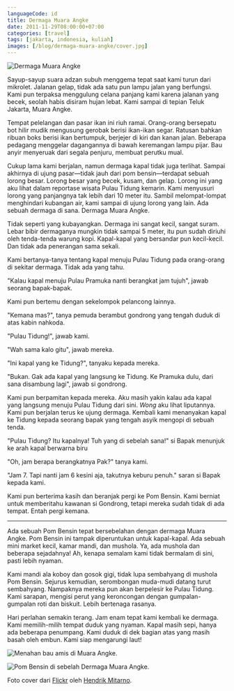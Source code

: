 ```yaml
---
languageCode: id
title: Dermaga Muara Angke
date: 2011-11-29T08:00:00+07:00
categories: [travel]
tags: [jakarta, indonesia, kuliah]
images: [/blog/dermaga-muara-angke/cover.jpg]
---
```

![Dermaga Muara Angke](cover.jpg)

Sayup-sayup suara adzan subuh menggema tepat saat kami turun dari mikrolet. Jalanan gelap, tidak ada satu pun lampu jalan yang berfungsi. Kami pun terpaksa menggulung celana panjang kami karena jalanan yang becek, seolah habis disiram hujan lebat. Kami sampai di tepian Teluk Jakarta, Muara Angke.

Tempat pelelangan dan pasar ikan ini riuh ramai. Orang-orang bersepatu bot hilir mudik mengusung gerobak berisi ikan-ikan segar. Ratusan bahkan ribuan boks berisi ikan bertumpuk, berjejer di kiri dan kanan jalan. Beberapa pedagang menggelar dagangannya di bawah keremangan lampu pijar. Bau anyir menyeruak dari segala penjuru, membuat perutku mual.

Cukup lama kami berjalan, namun dermaga kapal tidak juga terlihat. Sampai akhirnya di ujung pasar—tidak jauh dari pom bensin—terdapat sebuah lorong besar. Lorong besar yang becek, kusam, dan gelap. Lorong ini yang aku lihat dalam reportase wisata Pulau Tidung kemarin. Kami menyusuri lorong yang panjangnya tak lebih dari 10 meter itu. Sambil melompat-lompat menghindari kubangan air, kami sampai di ujung lorong yang lain. Ada sebuah dermaga di sana. Dermaga Muara Angke.

Tidak seperti yang kubayangkan. Dermaga ini sangat kecil, sangat suram. Lebar bibir dermaganya mungkin tidak sampai 5 meter, itu pun sudah diriuhi oleh tenda-tenda warung kopi. Kapal-kapal yang bersandar pun kecil-kecil. Dan tidak ada penerangan sama sekali.

Kami bertanya-tanya tentang kapal menuju Pulau Tidung pada orang-orang di sekitar dermaga. Tidak ada yang tahu.

"Kalau kapal menuju Pulau Pramuka nanti berangkat jam tujuh", jawab seorang bapak-bapak.

Kami pun bertemu dengan sekelompok pelancong lainnya.

"Kemana mas?", tanya pemuda berambut gondrong yang tengah duduk di atas kabin nahkoda.

"Pulau Tidung!", jawab kami.

"Wah sama kalo gitu", jawab mereka.

"Ini kapal yang ke Tidung?", tanyaku kepada mereka.

"Bukan. Gak ada kapal yang langsung ke Tidung. Ke Pramuka dulu, dari sana disambung lagi", jawab si gondrong.

Kami pun berpamitan kepada mereka. Aku masih yakin kalau ada kapal yang langsung menuju Pulau Tidung dari sini. *Wong* aku lihat liputannya. Kami pun berjalan terus ke ujung dermaga. Kembali kami menanyakan kapal ke Tidung kepada seorang bapak yang tengah asyik mengopi di sebuah tenda.

"Pulau Tidung? Itu kapalnya! Tuh yang di sebelah sana!" si Bapak menunjuk ke arah kapal berwarna biru

"Oh, jam berapa berangkatnya Pak?" tanya kami.

"Jam 7. Tapi nanti jam 6 kesini aja, takutnya keburu penuh." saran si Bapak kepada kami.

Kami pun berterima kasih dan beranjak pergi ke Pom Bensin. Kami berniat untuk memberitahu kawanan si Gondrong, tetapi mereka sudah tidak di ada tempat. Entah pergi kemana.

<hr class="section-break">

Ada sebuah Pom Bensin tepat bersebelahan dengan dermaga Muara Angke. Pom Bensin ini tampak diperuntukan untuk kapal-kapal. Ada sebuah mini market kecil, kamar mandi, dan mushola. Ya, ada mushola dan beberapa sejadahnya! Ah, kenapa semalam kami tidak bermalam di sini, pasti lebih nyaman.

Kami mandi ala koboy dan gosok gigi, tidak lupa sembahyang di mushola Pom Bensin. Sejurus kemudian, serombongan muda-mudi datang turut sembahyang. Nampaknya mereka pun akan berpelesir ke Pulau Tidung. Kami sarapan, mengisi perut yang keroncongan dengan gumpalan-gumpalan roti dan biskuit. Lebih bertenaga rasanya.

Hari perlahan semakin terang. Jam enam tepat kami kembali ke dermaga. Kami memilih-milih tempat duduk yang nyaman. Kapal masih sepi, hanya ada beberapa penumpang. Kami duduk di dek bagian atas yang masih basah oleh embun. Kami siap mengarungi laut!

![Menahan bau amis di Muara Angke.](01-di-muara-angke.jpg)

![Pom Bensin di sebelah Dermaga Muara Angke.](02-pom-bensin-di-muara-angke.jpg)

Foto cover dari [Flickr](https://www.flickr.com/photos/hendrik_mintarno/23399967143/in/photostream/) oleh [Hendrik Mitarno](https://www.flickr.com/photos/hendrik_mintarno/).
